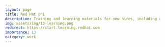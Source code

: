 ```yaml
---
layout: page
title: Red Hat uni
description: Training and learning materials for new hires, including courses for further development.
img: assets/img/13-learning.png
redirect: https://start.learning.redhat.com
importance: 13
category: work
---
```

